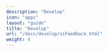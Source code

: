 ```yaml
---
description: "Develop"
icon: "apps"
layout: "guide"
title: "Develop"
url: "/docs/develop/uiFeedback.html"
weight: 4
---
```

